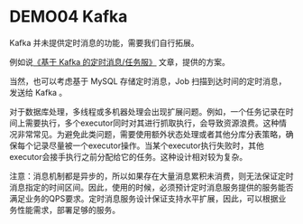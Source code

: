 # DEMO04 Kafka

Kafka 并未提供定时消息的功能，需要我们自行拓展。

例如说[《基于 Kafka 的定时消息/任务服》](https://www.iocoder.cn/Fight/delayed-message-consume-service-use-kafka/?self)
文章，提供的方案。

当然，也可以考虑基于 MySQL 存储定时消息，Job 扫描到达时间的定时消息，发送给 Kafka 。

对于数据库处理，多线程或多机器处理会出现扩展问题。例如，一个任务记录在时间上需要执行，多个executor同时对其进行抓取执行，会导致资源浪费。这种情况非常常见。为避免此类问题，需要使用额外状态处理或者其他分库分表策略，确保每个记录尽量被一个executor操作。当某个executor执行失败时，其他executor会接手执行之前分配给它的任务。这种设计相对较为复杂。
>
注意：消息机制都是异步的，所以如果存在大量消息累积未消费，则无法保证定时消息指定的时间区间。因此，使用的时候，必须预计定时消息服务提供的服务能否满足业务的QPS要求。定时消息服务设计保证支持水平扩展，因此，可以根据业务性能需求，部署足够的服务。